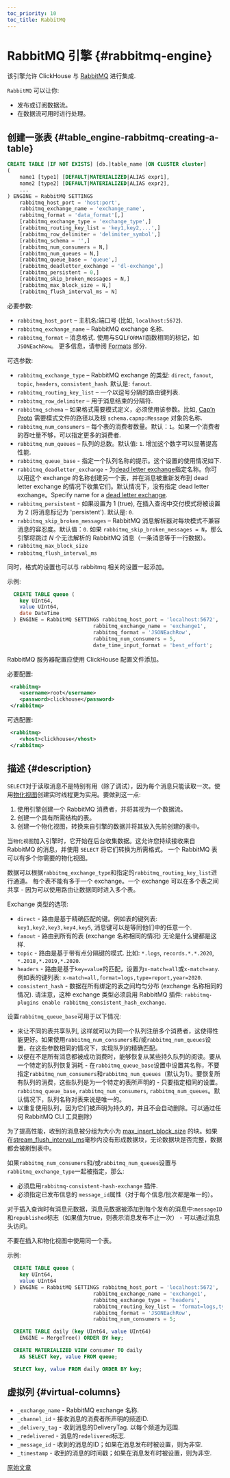 ```yaml
---
toc_priority: 10
toc_title: RabbitMQ
---
```


# RabbitMQ 引擎 {#rabbitmq-engine}

该引擎允许 ClickHouse 与 [RabbitMQ](https://www.rabbitmq.com) 进行集成.

`RabbitMQ` 可以让你:

- 发布或订阅数据流。
- 在数据流可用时进行处理。

## 创建一张表 {#table_engine-rabbitmq-creating-a-table}

``` sql
CREATE TABLE [IF NOT EXISTS] [db.]table_name [ON CLUSTER cluster]
(
    name1 [type1] [DEFAULT|MATERIALIZED|ALIAS expr1],
    name2 [type2] [DEFAULT|MATERIALIZED|ALIAS expr2],
    ...
) ENGINE = RabbitMQ SETTINGS
    rabbitmq_host_port = 'host:port',
    rabbitmq_exchange_name = 'exchange_name',
    rabbitmq_format = 'data_format'[,]
    [rabbitmq_exchange_type = 'exchange_type',]
    [rabbitmq_routing_key_list = 'key1,key2,...',]
    [rabbitmq_row_delimiter = 'delimiter_symbol',]
    [rabbitmq_schema = '',]
    [rabbitmq_num_consumers = N,]
    [rabbitmq_num_queues = N,]
    [rabbitmq_queue_base = 'queue',]
    [rabbitmq_deadletter_exchange = 'dl-exchange',]
    [rabbitmq_persistent = 0,]
    [rabbitmq_skip_broken_messages = N,]
    [rabbitmq_max_block_size = N,]
    [rabbitmq_flush_interval_ms = N]
```

必要参数:

-   `rabbitmq_host_port` – 主机名:端口号 (比如, `localhost:5672`).
-   `rabbitmq_exchange_name` – RabbitMQ exchange 名称.
-   `rabbitmq_format` – 消息格式. 使用与SQL`FORMAT`函数相同的标记，如`JSONEachRow`。 更多信息，请参阅 [Formats](../../../interfaces/formats.md) 部分.

可选参数:

-   `rabbitmq_exchange_type` – RabbitMQ exchange 的类型: `direct`, `fanout`, `topic`, `headers`, `consistent_hash`. 默认是: `fanout`.
-   `rabbitmq_routing_key_list` – 一个以逗号分隔的路由键列表.
-   `rabbitmq_row_delimiter` – 用于消息结束的分隔符.
-   `rabbitmq_schema` – 如果格式需要模式定义，必须使用该参数。比如, [Cap’n Proto](https://capnproto.org/) 需要模式文件的路径以及根 `schema.capnp:Message` 对象的名称.
-   `rabbitmq_num_consumers` – 每个表的消费者数量。默认：`1`。如果一个消费者的吞吐量不够，可以指定更多的消费者.
-   `rabbitmq_num_queues` – 队列的总数。默认值: `1`. 增加这个数字可以显著提高性能.
-   `rabbitmq_queue_base` -  指定一个队列名称的提示。这个设置的使用情况如下.
-   `rabbitmq_deadletter_exchange` - 为[dead letter exchange](https://www.rabbitmq.com/dlx.html)指定名称。你可以用这个 exchange 的名称创建另一个表，并在消息被重新发布到 dead letter exchange 的情况下收集它们。默认情况下，没有指定 dead letter exchange。Specify name for a [dead letter exchange](https://www.rabbitmq.com/dlx.html).
-   `rabbitmq_persistent` - 如果设置为 1 (true), 在插入查询中交付模式将被设置为 2 (将消息标记为 'persistent'). 默认是: `0`.
-   `rabbitmq_skip_broken_messages` – RabbitMQ 消息解析器对每块模式不兼容消息的容忍度。默认值：`0`. 如果 `rabbitmq_skip_broken_messages = N`，那么引擎将跳过 *N* 个无法解析的 RabbitMQ 消息（一条消息等于一行数据）。
-   `rabbitmq_max_block_size`
-   `rabbitmq_flush_interval_ms`

同时，格式的设置也可以与 rabbitmq 相关的设置一起添加。

示例:

``` sql
  CREATE TABLE queue (
    key UInt64,
    value UInt64,
    date DateTime
  ) ENGINE = RabbitMQ SETTINGS rabbitmq_host_port = 'localhost:5672',
                            rabbitmq_exchange_name = 'exchange1',
                            rabbitmq_format = 'JSONEachRow',
                            rabbitmq_num_consumers = 5,
                            date_time_input_format = 'best_effort';
```

RabbitMQ 服务器配置应使用 ClickHouse 配置文件添加。

必要配置:

``` xml
 <rabbitmq>
    <username>root</username>
    <password>clickhouse</password>
 </rabbitmq>
```

可选配置:

``` xml
 <rabbitmq>
    <vhost>clickhouse</vhost>
 </rabbitmq>
```

## 描述 {#description}

`SELECT`对于读取消息不是特别有用（除了调试），因为每个消息只能读取一次。使用[物化视图](../../../sql-reference/statements/create/view.md)创建实时线程更为实用。要做到这一点:

1.  使用引擎创建一个 RabbitMQ 消费者，并将其视为一个数据流。
2.  创建一个具有所需结构的表。
3.  创建一个物化视图，转换来自引擎的数据并将其放入先前创建的表中。

当`物化视图`加入引擎时，它开始在后台收集数据。这允许您持续接收来自 RabbitMQ 的消息，并使用 `SELECT` 将它们转换为所需格式。
一个 RabbitMQ 表可以有多个你需要的物化视图。

数据可以根据`rabbitmq_exchange_type`和指定的`rabbitmq_routing_key_list`进行通道。
每个表不能有多于一个 exchange。一个 exchange 可以在多个表之间共享 - 因为可以使用路由让数据同时进入多个表。

Exchange 类型的选项:

-   `direct` - 路由是基于精确匹配的键。例如表的键列表: `key1,key2,key3,key4,key5`, 消息键可以是等同他们中的任意一个.
-   `fanout` - 路由到所有的表 (exchange 名称相同的情况) 无论是什么键都是这样.
-   `topic` - 路由是基于带有点分隔键的模式. 比如: `*.logs`, `records.*.*.2020`, `*.2018,*.2019,*.2020`.
-   `headers` -  路由是基于`key=value`的匹配，设置为`x-match=all`或`x-match=any`. 例如表的键列表: `x-match=all,format=logs,type=report,year=2020`.
-   `consistent_hash` - 数据在所有绑定的表之间均匀分布 (exchange 名称相同的情况). 请注意，这种 exchange 类型必须启用 RabbitMQ 插件: `rabbitmq-plugins enable rabbitmq_consistent_hash_exchange`.

设置`rabbitmq_queue_base`可用于以下情况:

-   来让不同的表共享队列, 这样就可以为同一个队列注册多个消费者，这使得性能更好。如果使用`rabbitmq_num_consumers`和/或`rabbitmq_num_queues`设置，在这些参数相同的情况下，实现队列的精确匹配。
-   以便在不是所有消息都被成功消费时，能够恢复从某些持久队列的阅读。要从一个特定的队列恢复消耗 - 在`rabbitmq_queue_base`设置中设置其名称，不要指定`rabbitmq_num_consumers`和`rabbitmq_num_queues`（默认为1）。要恢复所有队列的消费，这些队列是为一个特定的表所声明的 - 只要指定相同的设置。`rabbitmq_queue_base`, `rabbitmq_num_consumers`, `rabbitmq_num_queues`。默认情况下，队列名称对表来说是唯一的。
-   以重复使用队列，因为它们被声明为持久的，并且不会自动删除。可以通过任何 RabbitMQ CLI 工具删除）

为了提高性能，收到的消息被分组为大小为 [max_insert_block_size](../../../operations/server-configuration-parameters/settings.md#settings-max_insert_block_size) 的块。如果在[stream_flush_interval_ms](../../../operations/server-configuration-parameters/settings.md)毫秒内没有形成数据块，无论数据块是否完整，数据都会被刷到表中。

如果`rabbitmq_num_consumers`和/或`rabbitmq_num_queues`设置与`rabbitmq_exchange_type`一起被指定，那么:

-   必须启用`rabbitmq-consistent-hash-exchange` 插件.
-   必须指定已发布信息的 `message_id`属性（对于每个信息/批次都是唯一的）。

对于插入查询时有消息元数据，消息元数据被添加到每个发布的消息中:`messageID`和`republished`标志（如果值为true，则表示消息发布不止一次） - 可以通过消息头访问。

不要在插入和物化视图中使用同一个表。

示例:

``` sql
  CREATE TABLE queue (
    key UInt64,
    value UInt64
  ) ENGINE = RabbitMQ SETTINGS rabbitmq_host_port = 'localhost:5672',
                            rabbitmq_exchange_name = 'exchange1',
                            rabbitmq_exchange_type = 'headers',
                            rabbitmq_routing_key_list = 'format=logs,type=report,year=2020',
                            rabbitmq_format = 'JSONEachRow',
                            rabbitmq_num_consumers = 5;

  CREATE TABLE daily (key UInt64, value UInt64)
    ENGINE = MergeTree() ORDER BY key;

  CREATE MATERIALIZED VIEW consumer TO daily
    AS SELECT key, value FROM queue;

  SELECT key, value FROM daily ORDER BY key;
```

## 虚拟列 {#virtual-columns}

-   `_exchange_name` - RabbitMQ exchange 名称.
-   `_channel_id` - 接收消息的消费者所声明的频道ID.
-   `_delivery_tag` - 收到消息的DeliveryTag. 以每个频道为范围.
-   `_redelivered` - 消息的`redelivered`标志.
-   `_message_id` - 收到的消息的ID；如果在消息发布时被设置，则为非空.
-   `_timestamp` - 收到的消息的时间戳；如果在消息发布时被设置，则为非空.

[原始文章](https://clickhouse.tech/docs/en/engines/table-engines/integrations/rabbitmq/) <!--hide-->
